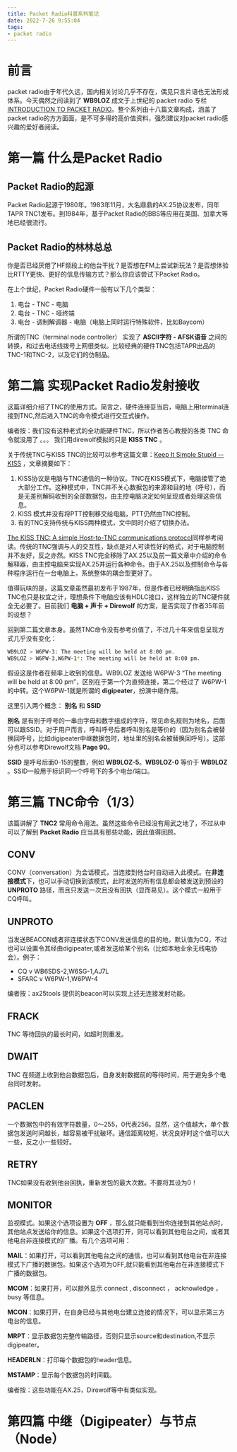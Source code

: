 ```yaml
---
title: Packet Radio科普系列笔记
date: 2022-7-26 9:55:04
tags:
- packet radio
---
```

# 前言
packet radio由于年代久远，国内相关讨论几乎不存在，偶见只言片语也无法形成体系。今天偶然之间读到了 **WB9LOZ** 成文于上世纪的 packet radio 专栏 [INTRODUCTION TO PACKET RADIO](https://www.choisser.com/packet/)。整个系列由十八篇文章构成，涵盖了packet radio的方方面面，是不可多得的高价值资料，强烈建议对packet radio感兴趣的爱好者阅读。

# 第一篇 什么是Packet Radio
## Packet Radio的起源
Packet Radio起源于1980年。1983年11月，大名鼎鼎的AX.25协议发布，同年TAPR TNC1发布。到1984年，基于Packet Radio的BBS等应用在美国、加拿大等地已经很流行。
## Packet Radio的林林总总
你是否已经厌倦了HF频段上的他台干扰？是否想在FM上尝试新玩法？是否想体验比RTTY更快、更好的信息传输方式？那么你应该尝试下Packet Radio。

在上个世纪，Packet Radio硬件一般有以下几个类型：
1. 电台 - TNC - 电脑
2. 电台 - TNC - 哑终端
3. 电台 - 调制解调器 - 电脑（电脑上同时运行特殊软件，比如Baycom）

所谓的TNC（terminal node controller） 实现了 **ASCII字符 - AFSK语音** 之间的转换，和过去电话线拨号上网很类似。比较经典的硬件TNC包括TAPR出品的TNC-1和TNC-2，以及它们的仿制品。

# 第二篇 实现Packet Radio发射接收

这篇详细介绍了TNC的使用方式。简言之，硬件连接妥当后，电脑上用terminal连接到TNC,然后进入TNC的命令模式进行交互式操作。

编者按：我们没有这种老式的全功能硬件TNC，所以作者苦心教授的各类 TNC 命令就没用了 。。。 我们用direwolf模拟的只是 **KISS TNC** 。

关于传统TNC与KISS TNC的比较可以参考这篇文章：[Keep It Simple Stupid -- KISS](http://tarpn.net/t/faq/faq_kiss_mode.html) ，文章摘要如下：

1. KISS协议是电脑与TNC通信的一种协议。TNC在KISS模式下，电脑接管了绝大部分工作。这种模式中，TNC并不关心数据包的来源和目的地（呼号），而是无差别解码收到的全部数据包，由主控电脑决定如何呈现或者处理这些信息。
2. KISS 模式并没有将PTT控制移交给电脑，PTT仍然由TNC控制。
3. 有的TNC支持传统与KISS两种模式，文中同时介绍了切换办法。

[The KISS TNC: A simple Host-to-TNC communications protocol](http://www.ax25.net/kiss.aspx)同样参考阅读。传统的TNC强调与人的交互性，缺点是对人可读性好的格式，对于电脑控制并不友好，反之亦然。KISS TNC完全移除了AX.25以及前一篇文章中介绍的命令解释器，由主控电脑来实现AX.25并运行各种命令。由于AX.25以及控制命令与各种程序运行在一台电脑上，系统整体的耦合型更好了。

值得玩味的是，这篇文章虽然最初发布于1987年，但是作者已经明确指出KISS TNC也只是权宜之计，理想条件下电脑应该有HDLC接口，这样独立的TNC硬件就全无必要了。目前我们 **电脑 + 声卡 + Direwolf** 的方案，是否实现了作者35年前的设想？

回到第二篇文章本身。虽然TNC命令没有参考价值了，不过几十年来信息呈现方式几乎没有变化：

```bash
WB9LOZ > W6PW-3: The meeting will be held at 8:00 pm.
WB9LOZ > W6PW-3,W6PW-1*: The meeting will be held at 8:00 pm.
```
假设这是作者在频率上收到的信息。WB9LOZ 发送给 W6PW-3 “The meeting will be held at 8:00 pm”，区别在于第一个为直频连接，第二个经过了 W6PW-1 的中转。这个W6PW-1就是所谓的 **digipeater**，扮演中继作用。

这里引入两个概念： **别名** 和 **SSID**

**别名** 是有别于呼号的一串由字母和数字组成的字符，常见命名规则为地名，后面可以跟SSID。对于用户而言，呼叫呼号后者呼叫别名是等价的（因为别名会被替换回呼号，比如digipeater中继数据包时，地址里的别名会被替换回呼号）。这部分也可以参考Direwolf文档 **Page 90**。

**SSID** 是呼号后面0-15的整数，例如 **WB9LOZ-5**。**WB9LOZ-0** 等价于 **WB9LOZ** 。SSID一般用于标识同一个呼号下的多个电台/端口。

# 第三篇 TNC命令（1/3）
该篇讲解了 **TNC2** 常用命令用法。虽然这些命令已经没有用武之地了，不过从中可以了解到 **Packet Radio** 应当具有那些功能，因此值得回顾。

## CONV
CONV（conversation）为会话模式，当连接到他台时自动进入此模式。在**非连接模式**下，也可以手动切换到该模式，此时发送的所有信息都会被发送到预设的 **UNPROTO** 路径，而且只发送一次且没有回执（显而易见）。这个模式一般用于CQ呼叫。

## UNPROTO
当发送BEACON或者非连接状态下CONV发送信息的目的地，默认值为CQ，不过也可以设置令其经由digipeater,或者发送给某个别名（比如本地业余无线电协会）。例子：

* CQ v WB6SDS-2,W6SG-1,AJ7L
* SFARC v W6PW-1,W6PW-4

编者按：ax25tools 提供的beacon可以实现上述无连接发射功能。

## FRACK
TNC 等待回执的最长时间，如超时则重发。
## DWAIT
TNC 在频道上收到他台数据包后，自身发射数据前的等待时间，用于避免多个电台同时发射。
## PACLEN
一个数据包中的有效字符数量，0～255，0代表256。显然，这个值越大，单个数据包发送时间越长，越容易被干扰破坏。通信距离较短，状况良好时这个值可以大一些，反之小一些较好。
## RETRY
TNC如果没有收到他台回执，重新发包的最大次数。不要将其设为0！
## MONITOR
监视模式。如果这个选项设置为 **OFF** ，那么就只能看到当你连接到其他站点时，其他站点发送给你的信息。如果这个选项打开，则可以看到其他电台之间，或者其他电台非连接模式的广播。有几个选项可用：

**MAIL**：如果打开，可以看到其他电台之间的通信，也可以看到其他电台在非连接模式下广播的数据包。如果这个选项为OFF,就只能看到其他电台在非连接模式下广播的数据包。

**MCOM**：如果打开，可以额外显示 connect <C or SABM>, disconnect <D>， acknowledge <UA> ，busy<DM> 等信息。

**MCON**：如果打开，在自身已经与其他电台建立连接的情况下，可以显示第三方电台的信息。

**MRPT**：显示数据包完整传输路径，否则只显示source和destination,不显示digipeater。

**HEADERLN**：打印每个数据包的header信息。

**MSTAMP**：显示每个数据包的时间戳。

编者按：这些功能在AX.25，Direwolf等中有类似实现。

# 第四篇 中继（Digipeater）与节点（Node）
